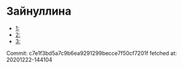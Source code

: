 # Зайнуллина
- [1: ](1.md)
- [2: ](2.md)
- [3: ](3.md)

Commit: c7e1f3bd5a7c9b6ea9291299becce7f50cf7201f
 fetched at: 20201222-144104
